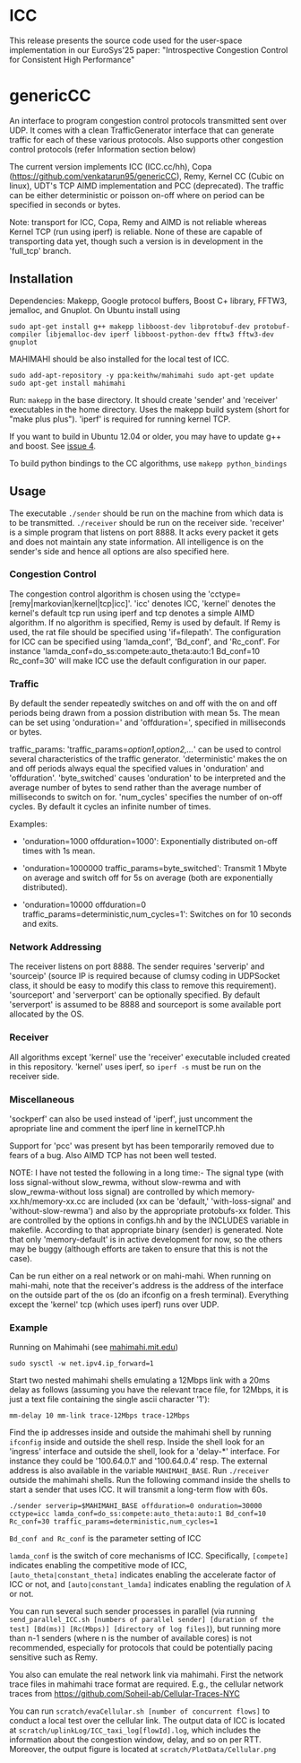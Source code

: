 # ICC
This release presents the source code used for the user-space implementation in our EuroSys'25 paper: "Introspective Congestion Control for Consistent High Performance"

# genericCC

An interface to program congestion control protocols transmitted sent
over UDP. It comes with a clean TrafficGenerator interface that can
generate traffic for each of these various protocols. Also supports
other congestion control protocols (refer Information section below)

The current version implements ICC (ICC.cc/hh), 
Copa (https://github.com/venkatarun95/genericCC), 
Remy, Kernel CC (Cubic on linux),
UDT's TCP AIMD implementation and PCC (deprecated). The traffic can be
either deterministic or poisson on-off where on period can be
specified in seconds or bytes.

Note: transport for ICC, Copa, Remy and AIMD is not reliable whereas Kernel
TCP (run using iperf) is reliable. None of these are capable of
transporting data yet, though such a version is in development in the
'full\_tcp' branch.

Installation
------------

Dependencies: Makepp, Google protocol buffers, Boost C+ library, FFTW3, 
jemalloc, and Gnuplot. On Ubuntu install using

`sudo apt-get install g++ makepp libboost-dev libprotobuf-dev protobuf-compiler libjemalloc-dev iperf libboost-python-dev fftw3 fftw3-dev gnuplot`

MAHIMAHI should be also installed for the local test of ICC.

`sudo add-apt-repository -y ppa:keithw/mahimahi
sudo apt-get update`
`sudo apt-get install mahimahi`

Run: `makepp` in the base directory. It should create 'sender' and
'receiver' executables in the home directory. Uses the makepp build
system (short for "make plus plus"). 'iperf' is required for running
kernel TCP.

If you want to build in Ubuntu 12.04 or older, you may have to update g++ and boost. See [issue 4](https://github.com/venkatarun95/genericCC/issues/4).

To build python bindings to the CC algorithms, use `makepp python_bindings`

Usage
-----------

The executable `./sender` should be run on the machine from which data
is to be transmitted. `./receiver` should be run on the receiver
side. 'receiver' is a simple program that listens on port 8888. It
acks every packet it gets and does not maintain any state
information. All intelligence is on the sender's side and hence all
options are also specified here.

### Congestion Control

The congestion control algorithm is chosen using the
'cctype=[remy|markovian|kernel|tcp|icc]'.
'icc' denotes ICC,
'kernel' denotes the kernel's default tcp run using iperf and tcp
denotes a simple AIMD algorithm. If no algorithm is specified, Remy is
used by default. If Remy is used, the rat file should be specified
using 'if=filepath'. The configuration for ICC can be
specified using 'lamda_conf', 'Bd_conf', and 'Rc_conf'. For instance
'lamda_conf=do_ss:compete:auto_theta:auto:1 Bd_conf=10 Rc_conf=30'
will make ICC use the default configuration in our paper.



### Traffic

By default the sender repeatedly switches on and off with the on and
off periods being drawn from a possion distribution with mean 5s. The
mean can be set using 'onduration=' and 'offduration=', specified in
milliseconds or bytes.

traffic_params: 'traffic_params=*option1,option2,...*' can be used to
control several characteristics of the traffic
generator. 'deterministic' makes the on and off periods always equal
the specified values in 'onduration' and
'offduration'. 'byte_switched' causes 'onduration' to be interpreted
and the average number of bytes to send rather than the average number
of milliseconds to switch on for. 'num_cycles' specifies the number of
on-off cycles. By default it cycles an infinite number of times.

Examples:

  * 'onduration=1000 offduration=1000': Exponentially distributed
on-off times with 1s mean.

  * 'onduration=1000000 traffic_params=byte_switched': Transmit 1
Mbyte on average and switch off for 5s on average (both are
exponentially distributed).  

  * 'onduration=10000 offduration=0
traffic_params=deterministic,num_cycles=1': Switches on for 10 seconds
and exits.

### Network Addressing

The receiver listens on port 8888. The sender requires 'serverip' and
'sourceip' (source IP is required because of clumsy coding in
UDPSocket class, it should be easy to modify this class to remove this
requirement). 'sourceport' and 'serverport' can be optionally
specified. By default 'serverport' is assumed to be 8888 and
sourceport is some available port allocated by the OS.

### Receiver

All algorithms except 'kernel' use the 'receiver' executable included
created in this repository. 'kernel' uses iperf, so `iperf -s` must be
run on the receiver side.



### Miscellaneous

'sockperf' can also be used instead of 'iperf', just uncomment the
apropriate line and comment the iperf line in kernelTCP.hh​

Support for 'pcc' was present byt has been temporarily removed due to
fears of a bug. Also AIMD TCP has not been well tested.

NOTE: I have not tested the following in a long time:- The signal type
(with loss signal-without slow_rewma, without slow-rewma and with
slow_rewma-without loss signal) are controlled by which
memory-xx.hh/memory-xx.cc are included (xx can be 'default,'
'with-loss-signal' and 'without-slow-rewma') and also by the
appropriate protobufs-xx folder. This are controlled by the options in
configs.hh and by the INCLUDES variable in makefile. According to that
appropriate binary (sender) is generated. Note that only
'memory-default' is in active development for now, so the others may
be buggy (although efforts are taken to ensure that this is not the
case).

Can be run either on a real network or on mahi-mahi. When running on
mahi-mahi, note that the receiver's address is the address of the
interface on the outside part of the os (do an ifconfig on a fresh
terminal). Everything except the 'kernel' tcp (which uses iperf) runs
over UDP.

### Example

Running on Mahimahi (see [mahimahi.mit.edu](http://mahimahi.mit.edu))

`sudo sysctl -w net.ipv4.ip_forward=1`

Start two nested mahimahi shells emulating a 12Mbps link with a 20ms
delay as follows (assuming you have the relevant trace file, for
12Mbps, it is just a text file containing the single ascii character
'1'):

`mm-delay 10 mm-link trace-12Mbps trace-12Mbps`

Find the ip addresses inside and outside the mahimahi shell by running
`ifconfig` inside and outside the shell resp. Inside the shell look for an
'ingress' interface and outside the shell, look for a 'delay-*' interface. For
instance they could be '100.64.0.1' and '100.64.0.4' resp. The external address
is also available in the variable `MAHIMAHI_BASE`. Run `./receiver` outside the
mahimahi shells. Run the following command inside the shells to start a sender
that uses ICC. It will transmit a long-term flow with 60s.

`./sender serverip=$MAHIMAHI_BASE offduration=0 onduration=30000 cctype=icc lamda_conf=do_ss:compete:auto_theta:auto:1 Bd_conf=10 Rc_conf=30 traffic_params=deterministic,num_cycles=1`

`Bd_conf and Rc_conf` is the parameter setting of ICC

`lamda_conf` is the switch of core mechanisms of ICC. Specifically, `[compete]` indicates enabling the competitive mode of ICC, `[auto_theta|constant_theta]` indicates enabling the accelerate factor of ICC or not, and `[auto|constant_lamda]` indicates enabling the regulation of $\lambda$ or not.

You can run several such sender processes in parallel (via running `send_parallel_ICC.sh [numbers of parallel sender] [duration of the test] [Bd(ms)] [Rc(Mbps)] [directory of log files]`),
but running more than n-1 senders (where n is the number of available cores) is not
recommended, especially for protocols that could be potentially pacing sensitive
such as Remy.

You also can emulate the real network link via mahimahi. 
First the network trace files in mahimahi trace format are required.
E.g., the cellular network traces from https://github.com/Soheil-ab/Cellular-Traces-NYC

You can run `scratch/evaCellular.sh [number of concurrent flows]` to conduct a local test over the cellular link. The output data of ICC is located at `scratch/uplinkLog/ICC_taxi_log[flowId].log`, which includes the information about the congestion window, delay, and so on per RTT. Moreover, the output figure is located at `scratch/PlotData/Cellular.png`



